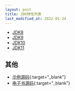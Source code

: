 ```yaml
---
layout: post
title: JDK特性列表
last_modified_at: 2022-01-24
---
```


- [JDK8](_chapters/jdk8/index.md)
- [JDK9](_chapters/jdk9/index.md)
- [JDK10](_chapters/jdk10/index.md)
- [JDK11](_chapters/jdk11/index.md)

## 其他
- [示例源码](https://github.com/PasseRR/jdk-features){:target="_blank"}
- [电子书源码](https://github.com/PasseRR/jdk-features/tree/main/docs){:target="_blank"}